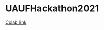 # UAUFHackathon2021

[Colab link](https://colab.research.google.com/github/UAPH4582/PH482_582/blob/main/08-Hackathon-NMR/Hackathon_NMR_Challenge.ipynb)
